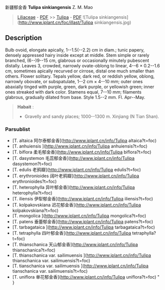 新疆郁金香 **Tulipa sinkiangensis** Z. M. Mao

> [Liliaceae](http://www.iplant.cn/info/Liliaceae?t=foc) - [PDF](http://www.iplant.cn/foc/pdf/Liliaceae.pdf) >> [Tulipa](http://www.iplant.cn/info/Tulipa?t=foc) - [PDF](http://www.iplant.cn/foc/pdf/Tulipa.pdf)
![Tulipa sinkiangensis](http://www.iplant.cn/foc/illast/Tulipa sinkiangensis.jpg)

## Description

Bulb ovoid, elongate apically, 1--1.5(--2.2) cm in diam.; tunic papery, densely appressed hairy inside except at middle. Stem simple or rarely branched, (6--)9--15 cm, glabrous or occasionally minutely pubescent distally. Leaves 3, crowded, narrowly ovate-oblong to linear, 4--6 × 0.2--1.6 cm, sometimes apically recurved or cirrose, distal one much smaller than others. Flower solitary. Tepals yellow, dark red, or reddish yellow, oblong, narrowly obovate, or subspatulate, 1--2 cm × 4--10 mm; outer ones abaxially tinged with purple, green, dark purple, or yellowish green; inner ones streaked with dark color. Stamens equal, 7--10 mm; filaments glabrous, gradually dilated from base. Style 1.5--2 mm. Fl. Apr--May.


> **Habait** : 
>* Gravelly and sandy places; 1000--1300 m. Xinjiang (N Tian Shan).



### Parsublist

* [T.  altaica  阿尔泰郁金香](http://www.iplant.cn/info/Tulipa altaica?t=foc)
* [T.  anhuiensis  ](http://www.iplant.cn/info/Tulipa anhuiensis?t=foc)
* [T.  biflora  柔毛郁金香](http://www.iplant.cn/info/Tulipa biflora?t=foc)
* [T.  dasystemon  毛蕊郁金香](http://www.iplant.cn/info/Tulipa dasystemon?t=foc)
* [T.  edulis  老鸦瓣](http://www.iplant.cn/info/Tulipa edulis?t=foc)
* [T.  erythronioides  阔叶老鸦瓣](http://www.iplant.cn/info/Tulipa erythronioides?t=foc)
* [T.  heterophylla  异叶郁金香](http://www.iplant.cn/info/Tulipa heterophylla?t=foc)
* [T.  iliensis  伊犁郁金香](http://www.iplant.cn/info/Tulipa iliensis?t=foc)
* [T.  kolpakovskiana  迟花郁金香](http://www.iplant.cn/info/Tulipa kolpakovskiana?t=foc)
* [T.  mongolica  ](http://www.iplant.cn/info/Tulipa mongolica?t=foc)
* [T.  patens  垂蕾郁金香](http://www.iplant.cn/info/Tulipa patens?t=foc)
* [T.  tarbagataica  ](http://www.iplant.cn/info/Tulipa tarbagataica?t=foc)
* [T.  tetraphylla  四叶郁金香](http://www.iplant.cn/info/Tulipa tetraphylla?t=foc)
* [T.  thianschanica  天山郁金香](http://www.iplant.cn/info/Tulipa thianschanica?t=foc)
* [T.  thianschanica var. sailimuensis  ](http://www.iplant.cn/info/Tulipa thianschanica var. sailimuensis?t=foc)
* [T.  tianschanica var. sailimuensis  ](http://www.iplant.cn/info/Tulipa tianschanica var. sailimuensis?t=foc)
* [T.  uniflora  单花郁金香](http://www.iplant.cn/info/Tulipa uniflora?t=foc)
"
}